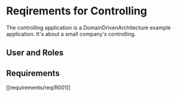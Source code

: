 # Reqirements for Controlling
The controlling application is a DomainDrivenArchitecture example application. It's about a small company's controlling.

## User and Roles

## Requirements
[[requirements/req/R001]]
